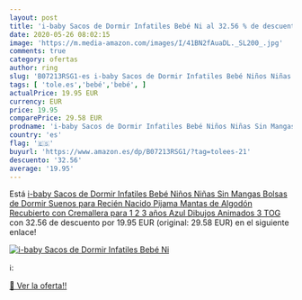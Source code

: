 ```yaml
---
layout: post
title: 'i-baby Sacos de Dormir Infatiles Bebé Ni al 32.56 % de descuento'
date: 2020-05-26 08:02:15
image: 'https://m.media-amazon.com/images/I/41BN2fAuaDL._SL200_.jpg'
comments: true
category: ofertas
author: ring
slug: 'B07213RSG1-es i-baby Sacos de Dormir Infatiles Bebé Niños Niñas Sin...'
tags: [ 'tole.es','bebé','bebé', ]
actualPrice: 19.95 EUR
currency: EUR
price: 19.95
comparePrice: 29.58 EUR
prodname: 'i-baby Sacos de Dormir Infatiles Bebé Niños Niñas Sin Mangas Bolsas de Dormir Suenos para Recién Nacido Pijama Mantas de Algodón Recubierto con Cremallera para 1 2 3 años Azul Dibujos Animados 3 TOG'
country: 'es'
flag: '🇪🇸'
buyurl: 'https://www.amazon.es/dp/B07213RSG1/?tag=tolees-21'
descuento: '32.56'
average: '19.95'
---
```


Está [i-baby Sacos de Dormir Infatiles Bebé Niños Niñas Sin Mangas Bolsas de Dormir Suenos para Recién Nacido Pijama Mantas de Algodón Recubierto con Cremallera para 1 2 3 años Azul Dibujos Animados 3 TOG](https://www.amazon.es/dp/B07213RSG1/?tag=tolees-21) con 32.56 de descuento por 19.95 EUR (original: 29.58 EUR) en el siguiente enlace!

[![i-baby Sacos de Dormir Infatiles Bebé Ni](https://m.media-amazon.com/images/I/41BN2fAuaDL._SL200_.jpg)](https://www.amazon.es/dp/B07213RSG1/?tag=tolees-21)

ℹ️:


[🛒 Ver la oferta!!](https://www.amazon.es/dp/B07213RSG1/?tag=tolees-21)
